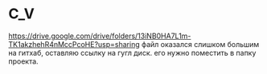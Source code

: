 # C_V
https://drive.google.com/drive/folders/13iNB0HA7L1m-TK1akzhehR4nMccPcoHE?usp=sharing
файл оказался слишком большим на гитхаб, оставляю ссылку на гугл диск.
его нужно поместить в папку проекта.
